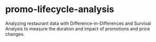 # promo-lifecycle-analysis
Analyzing restaurant data with Difference-in-Differences and Survival Analysis to measure the duration and impact of promotions and price changes.
